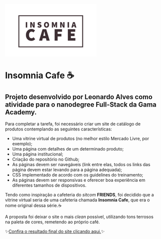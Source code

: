 ![Insomnia Cafe](imagens/logoreadme.png)
# Insomnia Cafe :coffee:
## Projeto desenvolvido por **Leonardo Alves** como atividade para o nanodegree Full-Stack da **Gama Academy**.

Para completar a tarefa, foi necessário criar um site de catálogo de produtos contemplando as seguintes características:
* Uma vitrine virtual de produtos (no melhor estilo Mercado Livre, por exemplo);
* Uma página com detalhes de um determinado produto;
* Uma página institucional;
* Criação do repositório no Github;
* As páginas devem ser navegáveis (link entre elas, todos os links das página devem estar levando para a página adequada);
* CSS implementado de acordo com os guidelines do treinamento;
* As páginas devem ser responsivas e oferecer boa experiência em diferentes tamanhos de dispositivos.

Tendo como inspiração a cafeteria do *sitcom* **FRIENDS**, foi decidido que a vitrine virtual seria de uma cafeteria chamada **Insomnia Cafe**, que era o nome original dessa série.:coffee:

A proposta foi deixar o site o mais *clean* possível, utilizando tons terrosos na paleta de cores, remetendo ao próprio café.

:sparkles:[Confira o resultado final do site clicando aqui.](https://leomonadas.github.io/insomnia-cafe-case/):sparkles:
